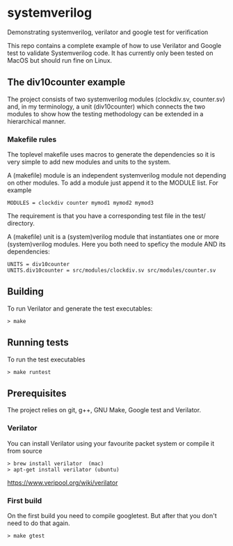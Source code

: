 # systemverilog
Demonstrating systemverilog, verilator and google test for verification

This repo contains a complete example of how to use Verilator and Google
test to validate Systemverilog code. It has currently only been tested
on MacOS but should run fine on Linux.


## The div10counter example
The project consists of two systemverilog modules (clockdiv.sv, counter.sv)
and, in my terminology, a unit (div10counter) which connects the two modules
to show how the testing methodology can be extended in a hierarchical manner.

### Makefile rules
The toplevel makefile uses macros to generate the dependencies so it is
very simple to add new modules and units to the system.

A (makefile) module is an independent systemverilog module not depending on
other modules. To add a module just append it to the MODULE list. For example

    MODULES = clockdiv counter mymod1 mymod2 mymod3

The requirement is that you have a corresponding test file in the
test/ directory.

A (makefile) unit is a (system)verilog module that instantiates one or more 
(system)verilog modules. Here you both need to speficy the module AND its
dependencies:

    UNITS = div10counter
    UNITS.div10counter = src/modules/clockdiv.sv src/modules/counter.sv


## Building


To run Verilator and generate the test executables:

    > make

## Running tests
To run the test executables

    > make runtest

## Prerequisites
The project relies on git, g++, GNU Make, Google test and Verilator.

### Verilator
You can install Verilator using your favourite packet system or compile it from source

    > brew install verilator  (mac)
    > apt-get install verilator (ubuntu)

https://www.veripool.org/wiki/verilator

### First build
On the first build you need to compile googletest. But after that you don't
need to do that again.

    > make gtest
